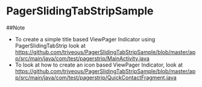 PagerSlidingTabStripSample
==========================

##Note

- To create a simple title based ViewPager Indicator using PagerSlidingTabStrip look at https://github.com/triveous/PagerSlidingTabStripSample/blob/master/app/src/main/java/com/test/pagerstrip/MainActivity.java
- To look at how to create an icon based ViewPager Indicator, look at https://github.com/triveous/PagerSlidingTabStripSample/blob/master/app/src/main/java/com/test/pagerstrip/QuickContactFragment.java
